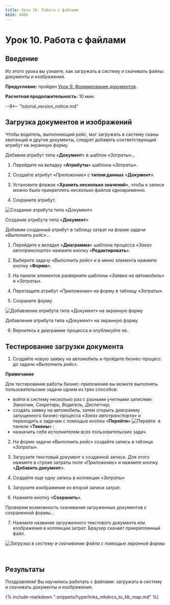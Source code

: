 ```yaml
---
title: Урок 10. Работа с файлами
kbId: 4866
---
```


# Урок 10. Работа с файлами

## Введение

Из этого урока вы узнаете, как загружать в систему и скачивать файлы: документы и изображения.

**Предусловие:** пройден [Урок 9.  Формирование документов](https://kb.comindware.ru/article.php?id=4868).

**Расчетная продолжительность:** 10 мин.

--8<-- "tutorial_version_notice.md"

## Загрузка документов и изображений

Чтобы водитель, выполняющий рейс, мог загружать в систему сканы квитанций и другие документы, следует добавить соответствующий атрибут на экранную форму.

Добавим атрибут типа «**Документ**» в шаблон *«Затраты»*…

1. Перейдите на вкладку «**Атрибуты**» шаблона *«Затраты»*.

2. Создайте атрибут *«Приложение»* с **типом данных** «**Документ**».

3. Установите флажок «**Хранить несколько значений**», чтобы к записи можно было прикреплять несколько файлов одновременно.

4. Сохраните атрибут.

![Создание атрибута типа <em>«Документ»</em>](https://kb.comindware.ru/assets/img_6317ce3eebdfe.png)

Создание атрибута типа «**Документ**»

Добавим созданный атрибут в таблицу затрат на форме задачи *«Выполнить рейс»*…

1. Перейдите к вкладке «**Диаграмма**» шаблона процесса *«Заказ автотранспорта»* нажмите кнопку «**Редактировать**».

2. Выберите задачу *«Выполнить рейс»* и в меню элемента нажмите кнопку «**Форма**».

3. На панели элементов разверните шаблоны *«Заявка на автомобиль»* и *«Затраты»*.

4. Перетащите атрибут *«Приложение»* на форму в таблицу *«Затраты»*.

5. Сохраните форму.

![Добавление атрибута типа <em>«Документ»</em> на экранную форму](https://kb.comindware.ru/assets/img_6317cf4a7c256.png)

Добавление атрибута типа *«Документ»* на экранную форму

6. Вернитесь к диаграмме процесса и опубликуйте ее.

## Тестирование загрузки документа

1. Создайте новую заявку на автомобиль и пройдите бизнес-процесс до задачи *«Выполнить рейс»*.

**Примечание**



Для тестирования работы бизнес-приложения вы можете выполнять пользовательские задачи одним из трех способов:

- войти в систему несколько раз с разными учетными записями: *Заказчик, Секретарь, Водитель, Диспетчер*;
- создать заявку на автомобиль, затем открыть диаграмму запущенного бизнес-процесса *«Заказ автотранспорта»* и переходить к задачам с помощью кнопки «**Перейти**» ![Перейти](https://kb.comindware.ru/assets/img_6317cf670d9c3.png)  в панели «**Токены**» ;
- назначить себя исполнителем всех пользовательских задач.

2. На форме задачи *«Выполнить рейс»* создайте запись в таблице *«Затраты»*.

3. Загрузите текстовый документ к созданной записи. Для этого нажмите в строке затраты поле *«Приложение»* и нажмите кнопку «**Добавить документ**».

4. Создайте еще одну запись в коллекции *«Затраты»*

5. Загрузите изображение ко второй записи затрат. 

6. Нажмите кнопку «**Сохранить**».

Проверим возможность скачивания загруженных документов с сохраненной формы…

7. Нажмите название загруженного текстового документа или изображения в коллекции затрат. Браузер скачает прикрепленный файл.

_![Загрузка в систему и скачивание файла с помощью экранной формы](https://kb.comindware.ru/assets/img_6317d1a7c99ba.png)_

 

## Результаты

Поздравляем! Вы научились работать с файлами: загружать в систему и скачивать документы и изображения.

{% include-markdown ".snippets/hyperlinks_mkdocs_to_kb_map.md" %}
